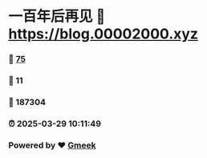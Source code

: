 # 一百年后再见 :link: https://blog.00002000.xyz 
### :page_facing_up: [75](https://blog.00002000.xyz/tag.html) 
### :speech_balloon: 11 
### :hibiscus: 187304 
### :alarm_clock: 2025-03-29 10:11:49 
### Powered by :heart: [Gmeek](https://github.com/Meekdai/Gmeek)
